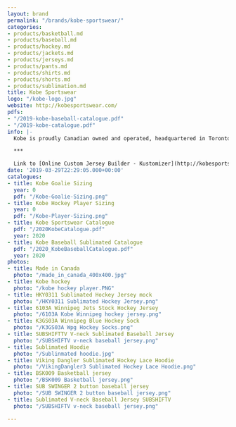 ```yaml
---
layout: brand
permalink: "/brands/kobe-sportswear/"
categories:
- products/basketball.md
- products/baseball.md
- products/hockey.md
- products/jackets.md
- products/jerseys.md
- products/pants.md
- products/shirts.md
- products/shorts.md
- products/sublimation.md
title: Kobe Sportswear
logo: "/kobe-logo.jpg"
website: http://kobesportswear.com/
pdfs:
- "/2019-kobe-baseball-catalogue.pdf"
- "/2019-kobe-catalogue.pdf"
info: |-
  Kobe is proudly Canadian owned and operated, headquartered in Toronto ON with international offices in Buffalo and Shanghai.  Since 1992 Kobe has outfitted millions of athletes at all levels of hockey.

  ***

  Link to [Online Custom Jersey Builder - Kustomizer](http://kobesportswear.com/kustomizer/)
date: '2019-03-29T22:29:05.000+00:00'
catalogues:
- title: Kobe Goalie Sizing
  year: 0
  pdf: "/Kobe-Goalie-Sizing.png"
- title: Kobe Hockey Player Sizing
  year: 0
  pdf: "/Kobe-Player-Sizing.png"
- title: Kobe Sportswear Catalogue
  pdf: "/2020KobeCatalogue.pdf"
  year: 2020
- title: Kobe Baseball Sublimated Catalogue
  pdf: "/2020_KobeBaseballCatalogue.pdf"
  year: 2020
photos:
- title: Made in Canada
  photo: "/made_in_canada_400x400.jpg"
- title: Kobe hockey
  photo: "/kobe hockey player.PNG"
- title: HKY0311 Sublimated Hockey Jersey mock
  photo: "/HKY0311 Sublimated Hockey Jersey.png"
- title: 6103A Winnipeg Jets Stock Hockey Jersey
  photo: "/6103A Kobe Winnipeg hockey jersey.png"
- title: K3GS03A Winnipeg Blue Hockey Sock
  photo: "/K3GS03A Wpg Hockey Socks.png"
- title: SUBSHIFTTV V-neck Sublimated Baseball Jersey
  photo: "/SUBSHIFTV v-neck baseball jersey.png"
- title: Sublimated Hoodie
  photo: "/Sublinmated hoodie.jpg"
- title: Viking Dangler Sublimated Hockey Lace Hoodie
  photo: "/VikingDangler3 Sublimated Hockey Lace Hoodie.png"
- title: BSK009 Basketball jersey
  photo: "/BSK009 Basketball jersey.png"
- title: SUB SWINGER 2 button baseball jersey
  photo: "/SUB SWINGER 2 button baseball jersey.png"
- title: Sublimated V-neck Baseball Jersey SUBSHIFTV
  photo: "/SUBSHIFTV v-neck baseball jersey.png"

---
```

